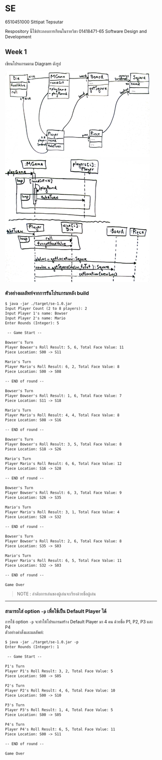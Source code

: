 # SE
6510451000 Sittipat Tepsutar

Respository นี้ใช้ประกอบการเรียนในรายวิชา 01418471-65 Software Design and Development


## Week 1
เขียนโปรแกรมตาม Diagram ดังรูป

![](../../../../../../src/main/resources/ku/cs/diagram.png)

### ตัวอย่างผลลัพท์จากการรันโปรแกรมหลัง build

```
$ java -jar ./target/se-1.0.jar 
Input Player Count (2 to 8 players): 2 
Input Player 1's name: Bowser
Input Player 2's name: Mario
Enter Rounds (Integer): 5

 -- Game Start --

Bowser's Turn
Player Bowser's Roll Result: 5, 6, Total Face Value: 11
Piece Location: S00 -> S11

Mario's Turn
Player Mario's Roll Result: 6, 2, Total Face Value: 8
Piece Location: S00 -> S08

-- END of round --

Bowser's Turn
Player Bowser's Roll Result: 1, 6, Total Face Value: 7
Piece Location: S11 -> S18

Mario's Turn
Player Mario's Roll Result: 4, 4, Total Face Value: 8
Piece Location: S08 -> S16

-- END of round --

Bowser's Turn
Player Bowser's Roll Result: 3, 5, Total Face Value: 8
Piece Location: S18 -> S26

Mario's Turn
Player Mario's Roll Result: 6, 6, Total Face Value: 12
Piece Location: S16 -> S28

-- END of round --

Bowser's Turn
Player Bowser's Roll Result: 6, 3, Total Face Value: 9
Piece Location: S26 -> S35

Mario's Turn
Player Mario's Roll Result: 3, 1, Total Face Value: 4
Piece Location: S28 -> S32

-- END of round --

Bowser's Turn
Player Bowser's Roll Result: 2, 6, Total Face Value: 8
Piece Location: S35 -> S03

Mario's Turn
Player Mario's Roll Result: 6, 5, Total Face Value: 11
Piece Location: S32 -> S03

-- END of round --

Game Over

```

> NOTE : ลำดับการเล่นของผู้เล่นจะเรียงด้วยชื่อผู้เล่น

<hr>

### สามารถใส่ option `-p` เพื่อใช้เป็น Default Player ได้

การใช้ option `-p` จะทำให้โปรแกรมสร้าง Default Player มา 4 คน ด้วยชื่อ P1, P2, P3 และ P4<br>
ตัวอย่างคำสั่งและผลลัพท์:

```
$ java -jar ./target/se-1.0.jar -p
Enter Rounds (Integer): 1

 -- Game Start --

P1's Turn
Player P1's Roll Result: 3, 2, Total Face Value: 5
Piece Location: S00 -> S05

P2's Turn
Player P2's Roll Result: 4, 6, Total Face Value: 10
Piece Location: S00 -> S10

P3's Turn
Player P3's Roll Result: 1, 4, Total Face Value: 5
Piece Location: S00 -> S05

P4's Turn
Player P4's Roll Result: 6, 5, Total Face Value: 11
Piece Location: S00 -> S11

-- END of round --

Game Over

```
